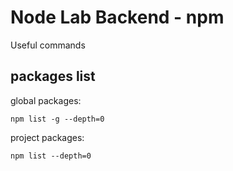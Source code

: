 # Node Lab Backend - npm

Useful commands

## packages list

global packages:
```
npm list -g --depth=0
```

project packages:
```
npm list --depth=0
```
